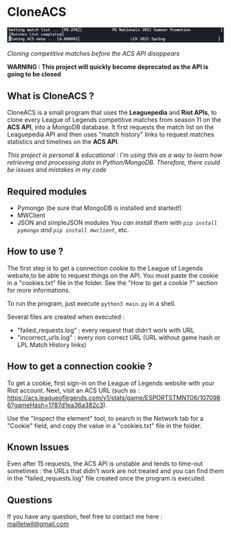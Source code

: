 # CloneACS

![](./assets/banner.png)

*Cloning competitive matches before the ACS API disappears*

**WARNING : This project will quickly become deprecated as the API is going to be closed**

## __What is CloneACS ?__

CloneACS is a small program that uses the **Leaguepedia** and **Riot APIs**, to clone every League of Legends competitive matches from season 11 on the **ACS API**, into a MongoDB database. It first requests the match list on the Leaguepedia API and then uses "match history" links to request matches statistics and timelines on the **ACS API**.

*This project is personal & educational : I'm using this as a way to learn how retrieving and processing data in Python/MongoDB. Therefore, there could be issues and mistakes in my code*

## __Required modules__

* Pymongo (be sure that MongoDB is installed and started!)
* MWClient
* JSON and simpleJSON modules 
*You can install them with `pip install pymongo` and `pip install mwclient`*, etc.

## __How to use ?__

The first step is to get a connection cookie to the League of Legends website,to be able to request things on the API. You must paste the cookie in a "cookies.txt" file in the folder. See the "How to get a cookie ?" section for more informations.

To run the program, just execute `python3 main.py` in a shell.

Several files are created when executed : 
<br>
* "failed_requests.log" : every request that didn't work with URL
* "incorrect_urls.log" : every non correct URL (URL without game hash or LPL Match History links)

## __How to get a connection cookie ?__

To get a cookie, first sign-in on the League of Legends website with your Riot account. Next, visit an ACS URL (such as : https://acs.leagueoflegends.com/v1/stats/game/ESPORTSTMNT06/1070986?gameHash=1787d1ea36a382c3).

Use the "Inspect the element" tool, to search in the Network tab for a "Cookie" field, and copy the value in a "cookies.txt" file in the folder.

## __Known Issues__

Even after 15 requests, the ACS API is unstable and tends to time-out sometimes : the URLs that didn't work are not treated and you can find them in the "failed_requests.log" file created once the program is executed.

## __Questions__

If you have any question, feel free to contact me here : mailletwil@gmail.com
